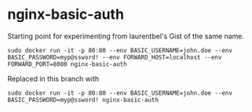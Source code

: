 # nginx-basic-auth
Starting point for experimenting from laurentbel's Gist of the same name. 

``sudo docker run -it -p 80:80 --env BASIC_USERNAME=john.doe --env BASIC_PASSWORD=myp@ssword! --env FORWARD_HOST=localhost --env FORWARD_PORT=8080 nginx-basic-auth``

Replaced in this branch with 

``sudo docker run -it -p 80:80 --env BASIC_USERNAME=john.doe --env BASIC_PASSWORD=myp@ssword! nginx-basic-auth``
